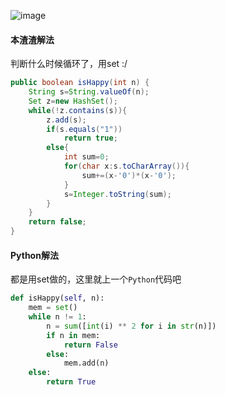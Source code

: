 ![image](http://ww2.sinaimg.cn/large/005CRBrHgw1f9epjxqx7hj30ok08o0tm.jpg)

#### 本渣渣解法
判断什么时候循环了，用set :/
```Java
public boolean isHappy(int n) {
    String s=String.valueOf(n);
    Set z=new HashSet();
    while(!z.contains(s)){
        z.add(s);
        if(s.equals("1"))
            return true;
        else{
            int sum=0;
            for(char x:s.toCharArray()){
                sum+=(x-'0')*(x-'0');
            }
            s=Integer.toString(sum);
        }
    }
    return false;
}
```

#### Python解法
都是用set做的，这里就上一个`Python`代码吧
```Python
def isHappy(self, n):
    mem = set()
    while n != 1:
        n = sum([int(i) ** 2 for i in str(n)])
        if n in mem:
            return False
        else:
            mem.add(n)
    else:
        return True
```